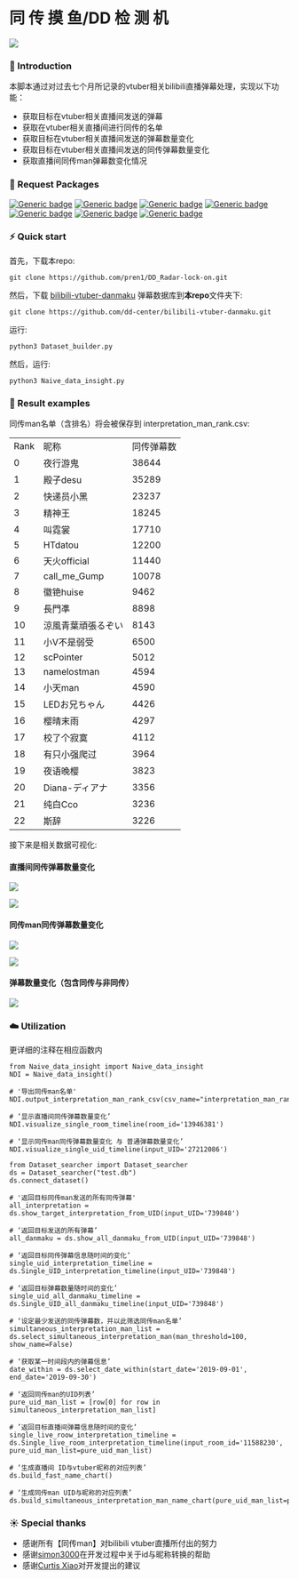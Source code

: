 # 同 传 摸 鱼/DD 检 测 机

<p>
    <img src="image/dd_center.png"/>
</p>

### 📃 Introduction

本脚本通过对过去七个月所记录的vtuber相关bilibili直播弹幕处理，实现以下功能：

* 获取目标在vtuber相关直播间发送的弹幕
* 获取在vtuber相关直播间进行同传的名单
* 获取目标在vtuber相关直播间发送的弹幕数量变化
* 获取目标在vtuber相关直播间发送的同传弹幕数量变化
* 获取直播间同传man弹幕数变化情况

### 🌲 Request Packages

[![Generic badge](https://img.shields.io/badge/python3-orange.svg)](https://shields.io/)
[![Generic badge](https://img.shields.io/badge/pandas-red.svg)](https://shields.io/)
[![Generic badge](https://img.shields.io/badge/numpy-blue.svg)](https://shields.io/)
[![Generic badge](https://img.shields.io/badge/sqlite-blueviolet.svg)](https://shields.io/)
[![Generic badge](https://img.shields.io/badge/tqdm-lightgrey.svg)](https://shields.io/)
[![Generic badge](https://img.shields.io/badge/matplotlib-ff69b4.svg)](https://shields.io/)
[![Generic badge](https://img.shields.io/badge/seaborn-success.svg)](https://shields.io/)

### ⚡️ Quick start

首先，下载本repo:
```
git clone https://github.com/pren1/DD_Radar-lock-on.git
```

然后，下载 [bilibili-vtuber-danmaku](https://github.com/dd-center/bilibili-vtuber-danmaku.git) 弹幕数据库到**本repo**文件夹下:
```
git clone https://github.com/dd-center/bilibili-vtuber-danmaku.git
```



运行:
```python3
python3 Dataset_builder.py
```

然后，运行:
```python3
python3 Naive_data_insight.py
```

### 🎉 Result examples

同传man名单（含排名）将会被保存到 interpretation_man_rank.csv:

|     |                 |       | 
|-----|-----------------|-------| 
| Rank  | 昵称           | 同传弹幕数 | 
| 0   | 夜行游鬼            | 38644 | 
| 1   | 殿子desu          | 35289 | 
| 2   | 快递员小黑           | 23237 | 
| 3   | 精神王             | 18245 | 
| 4   | 叫霓裳             | 17710 | 
| 5   | HTdatou         | 12200 | 
| 6   | 天火official      | 11440 | 
| 7   | call_me_Gump    | 10078 | 
| 8   | 徽铯huise         | 9462  | 
| 9   | 長門凖             | 8898  | 
| 10  | 涼風青葉頑張るぞい       | 8143  | 
| 11  | 小V不是弱受          | 6500  | 
| 12  | scPointer       | 5012  | 
| 13  | namelostman     | 4594  | 
| 14  | 小天man           | 4590  | 
| 15  | LEDお兄ちゃん        | 4426  | 
| 16  | 樱晴末雨            | 4297  | 
| 17  | 校了个寂寞           | 4112  | 
| 18  | 有只小强爬过          | 3964  | 
| 19  | 夜语晚樱            | 3823  | 
| 20  | Diana-ディアナ      | 3356  | 
| 21  | 纯白Cco           | 3236  | 
| 22  | 斯辞              | 3226  | 

接下来是相关数据可视化:

#### 直播间同传弹幕数量变化
<p>
    <img src="image/fubuki.png"/>
</p>

<p>
    <img src="image/mazili.png"/>
</p>

#### 同传man同传弹幕数量变化

<p>
    <img src="image/dianzi.png"/>
</p>

<p>
    <img src="image/xiaov.png"/>
</p>

#### 弹幕数量变化（包含同传与非同传）

<p>
    <img src="image/feixue.png"/>
</p>

### ☁️ Utilization
更详细的注释在相应函数内

```python3
from Naive_data_insight import Naive_data_insight
NDI = Naive_data_insight()

# '导出同传man名单'
NDI.output_interpretation_man_rank_csv(csv_name="interpretation_man_rank.csv")

# ‘显示直播间同传弹幕数量变化’
NDI.visualize_single_room_timeline(room_id='13946381')

# ‘显示同传man同传弹幕数量变化 与 普通弹幕数量变化’
NDI.visualize_single_uid_timeline(input_UID='27212086')
```

```python3
from Dataset_searcher import Dataset_searcher
ds = Dataset_searcher("test.db")
ds.connect_dataset()

# '返回目标同传man发送的所有同传弹幕'
all_interpretation = ds.show_target_interpretation_from_UID(input_UID='739848')

# ‘返回目标发送的所有弹幕’
all_danmaku = ds.show_all_danmaku_from_UID(input_UID='739848')

# ‘返回目标同传弹幕信息随时间的变化’
single_uid_interpretation_timeline = ds.Single_UID_interpretation_timeline(input_UID='739848')

# ‘返回目标弹幕数量随时间的变化’
single_uid_all_danmaku_timeline = ds.Single_UID_all_danmaku_timeline(input_UID='739848')

# ‘设定最少发送的同传弹幕数，并以此筛选同传man名单’
simultaneous_interpretation_man_list = ds.select_simultaneous_interpretation_man(man_threshold=100, show_name=False)

# ‘获取某一时间段内的弹幕信息’
date_within = ds.select_date_within(start_date='2019-09-01', end_date='2019-09-30')

# ‘返回同传man的UID列表’
pure_uid_man_list = [row[0] for row in simultaneous_interpretation_man_list]

# ’返回目标直播间弹幕信息随时间的变化‘
single_live_roow_interpretation_timeline = ds.Single_live_room_interpretation_timeline(input_room_id='11588230', pure_uid_man_list=pure_uid_man_list)

# ‘生成直播间 ID与vtuber昵称的对应列表’
ds.build_fast_name_chart()

# ‘生成同传man UID与昵称的对应列表’
ds.build_simultaneous_interpretation_man_name_chart(pure_uid_man_list=pure_uid_man_list)
```
### ☀️ Special thanks
* 感谢所有【同传man】对bilibili vtuber直播所付出的努力
* 感谢[simon3000](https://github.com/simon300000)在开发过程中关于id与昵称转换的帮助
* 感谢[Curtis Xiao](https://github.com/wudifeixue)对开发提出的建议
